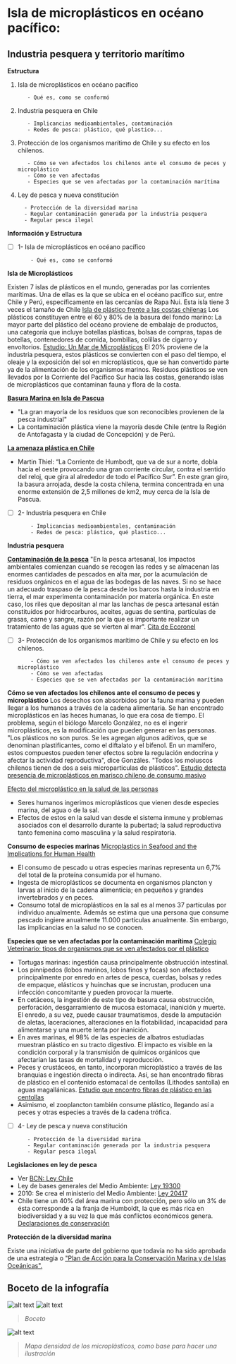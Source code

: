 # Isla de microplásticos en océano pacífico: 
## Industria pesquera y territorio marítimo 

**Estructura**

1. Isla de microplásticos en océano pacífico 

          - Qué es, como se conformó
2. Industria pesquera en Chile

          - Implicancias medioambientales, contaminación
          - Redes de pesca: plástico, qué plastico... 
3. Protección de los organismos marítimo de Chile y su efecto en los chilenos.

          - Cómo se ven afectados los chilenos ante el consumo de peces y microplástico 
          - Cómo se ven afectadas 
          - Especies que se ven afectadas por la contaminación marítima 
4. Ley de pesca y nueva constitución

         - Protección de la diversidad marina
         - Regular contaminación generada por la industria pesquera
         - Regular pesca ilegal


**Información y Estructura**

- [ ] 1- Isla de microplásticos en océano pacífico 

          - Qué es, como se conformó
          
         
**Isla de Microplásticos**

Existen 7 islas de plásticos en el mundo, generadas por las corrientes marítimas. Una de ellas es la que se ubica en el océano pacífico sur, entre Chile y Perú, específicamente en las cercanías de Rapa Nui. Esta isla tiene 3 veces el tamaño de Chile [Isla de plástico frente a las costas chilenas](http://maryciencia.org/columnas/isla-de-plastico/)
Los plásticos constituyen entre el 60 y 80% de la basura del fondo marino: La mayor parte del plástico del océano proviene de embalaje de productos, una categoría que incluye botellas plásticas, bolsas de compras, tapas de botellas, contenedores de comida, bombillas, colillas de cigarro y envoltorios.  [Estudio: Un Mar de Microplásticos](http://fit.uss.cl/content/uploads/2019/05/Un-Mar-de-Micro-Plasticos.pdf) 
El 20% proviene de la industria pesquera, estos plásticos se convierten con el paso del tiempo, el oleaje y la exposición del sol en microplásticos, que se han convertido parte ya de la alimentación de los organismos marinos.
Residuos plásticos se ven llevados por la Corriente del Pacífico Sur hacia las costas, generando islas de microplásticos que contaminan fauna y flora de la costa.


[**Basura Marina en Isla de Pascua**](https://es.mongabay.com/2020/02/basura-marina-en-isla-de-pascua-chile/)
  - "La gran mayoría de los residuos que son reconocibles provienen de la pesca industrial"
  - La contaminación plástica viene la mayoría desde Chile (entre la Región de Antofagasta y la ciudad de Concepción) y de Perú.
  
  
[**La amenaza plástica en Chile**](https://es.mongabay.com/2018/08/oceano-en-chile-sobreexplotacion/)
  - Martin Thiel: “La Corriente de Humbodt, que va de sur a norte, dobla hacia el oeste provocando una gran corriente circular, contra el sentido del reloj, que gira al alrededor de todo el Pacífico Sur”. En este gran giro, la basura arrojada, desde la costa chilena, termina concentrada en una enorme extensión de 2,5 millones de km2, muy cerca de la Isla de Pascua.

- [ ] 2- Industria pesquera en Chile

          - Implicancias medioambientales, contaminación
          - Redes de pesca: plástico, qué plastico... 
          
          
**Industria pesquera**

[**Contaminación de la pesca**](https://avanzapesquero.lamula.pe/2018/04/24/como-la-basura-marina-afecta-a-la-pesca-y-al-ecosistema/avanzapesquero/)
"En la pesca artesanal, los impactos ambientales comienzan cuando se recogen las redes y se almacenan las enormes cantidades de pescados en alta mar, por la acumulación de residuos orgánicos en el agua de las bodegas de las naves. Si no se hace un adecuado traspaso de la pesca desde los barcos hasta la industria en tierra, el mar experimenta contaminación por materia orgánica. En este caso, los riles que depositan al mar las lanchas de pesca artesanal están constituidos por hidrocarburos, aceites, aguas de sentina, partículas de grasas, carne y sangre, razón por la que es importante realizar un tratamiento de las aguas que se vierten al mar". [Cita de Ecoronel](http://www.ecoronel.cl/atlas-ambiental-de-coronel/medio-humano/contaminacion-y-peligros-de-origen-humano/la-pesqueria/)

- [ ] 3- Protección de los organismos marítimo de Chile y su efecto en los chilenos.

          - Cómo se ven afectados los chilenos ante el consumo de peces y microplástico 
          - Cómo se ven afectadas 
          - Especies que se ven afectadas por la contaminación marítima
          
          
**Cómo se ven afectados los chilenos ante el consumo de peces y microplástico**
Los desechos son absorbidos por la fauna marina y pueden llegar a los humanos a través de la cadena alimentaria. Se han encontrado microplásticos en las heces humanas, lo que era cosa de tiempo. El problema, según el biólogo Marcelo González, no es el ingerir microplásticos, es la modificación que pueden generar en las personas. "Los plásticos no son puros. Se les agregan algunos aditivos, que se denominan plastificantes, como el diftalato y el bifenol. En un mamífero, estos compuestos pueden tener efectos sobre la regulación endocrina y afectar la actividad reproductiva", dice Gonzáles.
"Todos los moluscos chilenos tienen de dos a seis microparticulas de plásticos". [Estudio detecta presencia de microplásticos en marisco chileno de consumo masivo](https://www.terram.cl/2018/06/estudio-detecta-presencia-de-microplasticos-en-marisco-chileno-de-consumo-masivo/)


[Efecto del microplástico en la salud de las personas](http://fit.uss.cl/content/uploads/2019/05/Un-Mar-de-Micro-Plasticos.pdf)
 - Seres humanos ingerimos microplásticos que vienen desde especies marina, del agua o de la sal.
 - Efectos de estos en la salud van desde el sistema inmune y problemas asociados con el desarrollo durante la pubertad; la salud reproductiva tanto femenina como masculina y la salud respiratoria. 

**Consumo de especies marinas** 
[Microplastics in Seafood and the Implications for Human Health](https://link.springer.com/article/10.1007/s40572-018-0206-z)
- El consumo de pescado u otras especies marinas representa un 6,7% del total de la proteína consumida por el humano.
- Ingesta de microplásticos se documenta en organismos plancton y larvas al inicio de la cadena alimenticia; en pequeños y grandes invertebrados y en peces. 
- Consumo total de microplásticos en la sal es al menos 37 partículas por individuo anualmente. Además se estima que una persona que consume pescado ingiere anualmente 11.000 partículas anualmente. Sin embargo, las implicancias en la salud no se conocen. 

**Especies que se ven afectadas por la contaminación marítima**
[Colegio Veterinario: tipos de organismos que se ven afectados por el plástico](https://www.colegioveterinario.cl/noticias/ver.php?id=1230)
- Tortugas marinas: ingestión causa principalmente obstrucción intestinal.
- Los pinnípedos (lobos marinos, lobos finos y focas) son afectados principalmente por enredo en artes de pesca, cuerdas, bolsas y redes de empaque, elásticos y huinchas que se incrustan, producen una infección concomitante y pueden provocar la muerte.
- En cetáceos, la ingestión de este tipo de basura causa obstrucción, perforación, desgarramiento de mucosa estomacal, inanición y muerte. El enredo, a su vez, puede causar traumatismos, desde la amputación de aletas, laceraciones, alteraciones en la flotabilidad, incapacidad para alimentarse y una muerte lenta por inanición.
- En aves marinas, el 98% de las especies de albatros estudiadas muestran plástico en su tracto digestivo. El impacto es visible en la condición corporal y la transmisión de químicos orgánicos que afectarían las tasas de mortalidad y reproducción.
- Peces y crustáceos, en tanto, incorporan microplástico a través de las branquias e ingestión directa o indirecta. Así, se han encontrado fibras de plástico en el contenido estomacal de centollas (Lithodes santolla) en aguas magallánicas. [Estudio que encontro fibras de plástico en las centollas](https://www.terram.cl/2018/06/estudio-detecta-presencia-de-microplasticos-en-marisco-chileno-de-consumo-masivo/)
- Asimismo, el zooplancton también consume plástico, llegando así a peces y otras especies a través de la cadena trófica.

- [ ] 4- Ley de pesca y nueva constitución

         - Protección de la diversidad marina
         - Regular contaminación generada por la industria pesquera
         - Regular pesca ilegal
**Legislaciones en ley de pesca**
- Ver [BCN: Ley Chile](https://www.bcn.cl/leychile/)
- Ley de bases generales del Medio Ambiente: [Ley 19300](https://www.bcn.cl/leychile/navegar?idNorma=30667)
- 2010: Se crea el ministerio del Medio Ambiente: [Ley 20417](https://www.bcn.cl/leychile/navegar?idNorma=1010459)
- Chile tiene un 40% del área marina con protección, pero sólo un 3% de ésta corresponde a la franja de Humboldt, la que es más rica en biodiversidad y a su vez la que más  conflictos económicos genera. [Declaraciones de conservación](https://es.mongabay.com/2018/08/oceano-en-chile-sobreexplotacion/)

**Protección de la diversidad marina**


Existe una iniciativa de parte del gobierno que todavía no ha sido aprobada de una estrategia o ["Plan de Acción para la Conservación Marina y de Islas Oceánicas".](https://biodiversidad.mma.gob.cl/pda-conservacion-marina-islas-oceanicas/)

## Boceto de la infografía
         
![alt text](https://i.imgur.com/LETWqAC.jpg)
![alt text](https://i.imgur.com/nXLsQDs.jpg)
> *Boceto*

![alt text](https://imgs.mongabay.com/wp-content/uploads/sites/25/2018/08/11013950/fmars-05-00238-g002-768x512.jpg)
> *Mapa densidad de los microplásticos, como base para hacer una ilustración*

